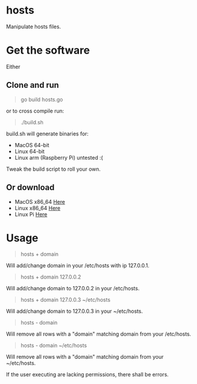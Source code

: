 # hosts
Manipulate hosts files.

# Get the software

Either 

## Clone and run

> go build hosts.go

or to cross compile run:

> ./build.sh

build.sh will generate binaries for:

* MacOS 64-bit
* Linux 64-bit
* Linux arm (Raspberry Pi) untested :(

Tweak the build script to roll your own.

## Or download

* MacOS x86_64 [Here](https://storage.googleapis.com/nixutils/hosts/hosts_osx_x86_64)
* Linux x86_64 [Here](https://storage.googleapis.com/nixutils/hosts/hosts_linux_x86_64)
* Linux Pi [Here](https://storage.googleapis.com/nixutils/hosts/hosts_linux_pi)

# Usage

> hosts + domain

Will add/change domain in your /etc/hosts with ip 127.0.0.1.

> hosts + domain 127.0.0.2

Will add/change domain to 127.0.0.2 in your /etc/hosts.

> hosts + domain 127.0.0.3 ~/etc/hosts

Will add/change domain to 127.0.0.3 in your
~/etc/hosts.

> hosts - domain

Will remove all rows with a "domain" matching domain from your /etc/hosts.

> hosts - domain ~/etc/hosts

Will remove all rows with a "domain" matching domain from your ~/etc/hosts.

If the user executing are lacking permissions, there shall be errors.